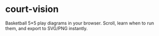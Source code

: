 # court-vision
Basketball 5×5 play diagrams in your browser. Scroll, learn when to run them, and export to SVG/PNG instantly.

